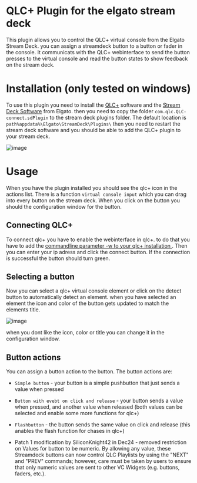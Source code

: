 # QLC+ Plugin for the elgato stream deck

This plugin allows you to control the QLC+ virtual console from the Elgato Stream Deck. you can assign a streamdeck button to a button or fader in the console.
It communicats with the QLC+ webinterface to send the button presses to the virtual console and read the button states to show feedback on the stream deck.

# Installation (only tested on windows)
To use this plugin you need to install the [QLC+](https://www.qlcplus.org/) software and the [Stream Deck Software](https://www.elgato.com/en/gaming/downloads) from Elgato. then you need to copy  the folder `com.qlc.QLC-connect.sdPlugin` to the stream deck plugins folder. The default location is `path%appdata%\Elgato\StreamDeck\Plugins\`
then you need to restart the stream deck software and you should be able to add the QLC+ plugin to your stream deck.  

![image](readme/icons.png)

# Usage

When you have the plugin installed you should see the qlc+ icon in the actions list. There is a function `virtual console input` which you can drag into every button on the stream deck.
When you click on the button you should the configuration window for the button.

## Connecting QLC+
To connect qlc+ you have to enable the webinterface in qlc+. to do that you have to add the [ commandline parameter -w to your qlc+ installation ](https://www.qlcplus.org/docs/html_en_EN/commandlineparameters.html). Then you can enter your ip adress and click the connect button. If the connection is successful the button should turn green.

## Selecting a button
Now you can select a qlc+ virtual console element or click on the detect button to automatically detect an element. when you have selected an element the icon and color of the button gets updated to match the elements title. 

![image](readme/config.png)

when you dont like the icon, color or title you can change it in the configuration window.

## Button actions
You can assign a button action to the button. The button actions are:
- `Simple button` - your button is a simple pushbutton that just sends a value when pressed
- `Button with evebt on click and release` - your button sends a value when pressed, and another value when released (both values can be selected and enable some more functions for qlc+)
- `Flashbutton` - the button sends the same value on click and release (this anables the flash function for chases in qlc+)

- Patch 1 modification by SiliconKnight42 in Dec24 - removed restriction on Values for button to be numeric.  By allowing any value, these Streamdeck buttons can now control QLC Playlists by using the "NEXT" and "PREV" commands; however, care must be taken by users to ensure that only numeric values are sent to other VC Widgets (e.g. buttons, faders, etc.).

